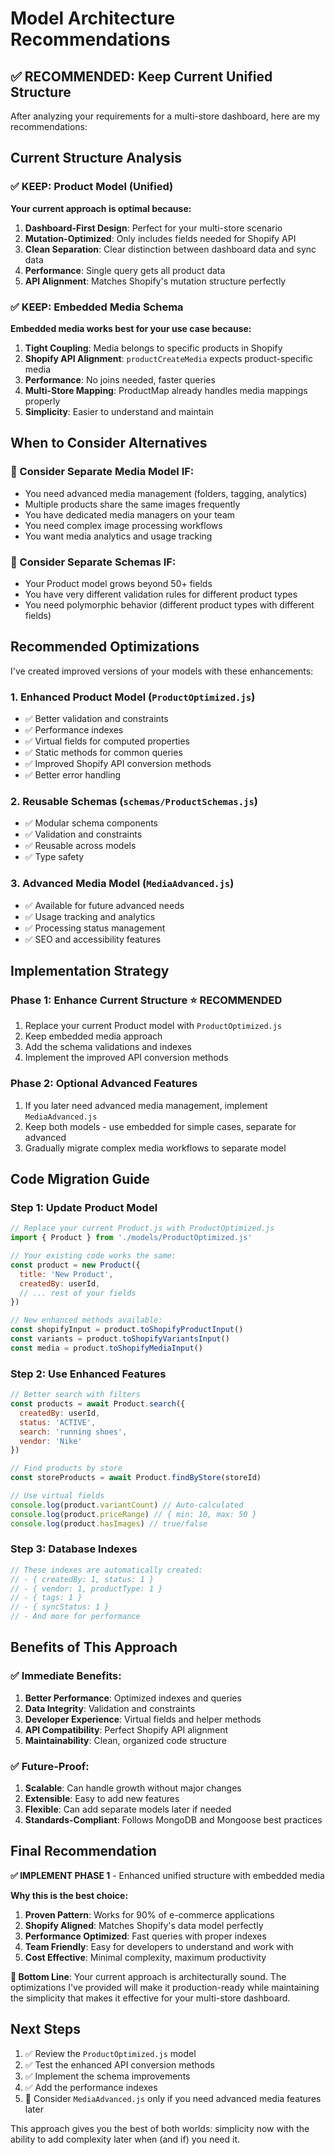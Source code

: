 # Model Architecture Recommendations

## **✅ RECOMMENDED: Keep Current Unified Structure**

After analyzing your requirements for a multi-store dashboard, here are my recommendations:

## **Current Structure Analysis**

### **✅ KEEP: Product Model (Unified)**
**Your current approach is optimal because:**

1. **Dashboard-First Design**: Perfect for your multi-store scenario
2. **Mutation-Optimized**: Only includes fields needed for Shopify API
3. **Clean Separation**: Clear distinction between dashboard data and sync data
4. **Performance**: Single query gets all product data
5. **API Alignment**: Matches Shopify's mutation structure perfectly

### **✅ KEEP: Embedded Media Schema**
**Embedded media works best for your use case because:**

1. **Tight Coupling**: Media belongs to specific products in Shopify
2. **Shopify API Alignment**: `productCreateMedia` expects product-specific media
3. **Performance**: No joins needed, faster queries
4. **Multi-Store Mapping**: ProductMap already handles media mappings properly
5. **Simplicity**: Easier to understand and maintain

## **When to Consider Alternatives**

### **🔄 Consider Separate Media Model IF:**
- You need advanced media management (folders, tagging, analytics)
- Multiple products share the same images frequently  
- You have dedicated media managers on your team
- You need complex image processing workflows
- You want media analytics and usage tracking

### **🔄 Consider Separate Schemas IF:**
- Your Product model grows beyond 50+ fields
- You have very different validation rules for different product types
- You need polymorphic behavior (different product types with different fields)

## **Recommended Optimizations**

I've created improved versions of your models with these enhancements:

### **1. Enhanced Product Model** (`ProductOptimized.js`)
- ✅ Better validation and constraints
- ✅ Performance indexes
- ✅ Virtual fields for computed properties
- ✅ Static methods for common queries
- ✅ Improved Shopify API conversion methods
- ✅ Better error handling

### **2. Reusable Schemas** (`schemas/ProductSchemas.js`)
- ✅ Modular schema components
- ✅ Validation and constraints
- ✅ Reusable across models
- ✅ Type safety

### **3. Advanced Media Model** (`MediaAdvanced.js`)
- ✅ Available for future advanced needs
- ✅ Usage tracking and analytics
- ✅ Processing status management
- ✅ SEO and accessibility features

## **Implementation Strategy**

### **Phase 1: Enhance Current Structure** ⭐ **RECOMMENDED**
1. Replace your current Product model with `ProductOptimized.js`
2. Keep embedded media approach
3. Add the schema validations and indexes
4. Implement the improved API conversion methods

### **Phase 2: Optional Advanced Features**
1. If you later need advanced media management, implement `MediaAdvanced.js`
2. Keep both models - use embedded for simple cases, separate for advanced
3. Gradually migrate complex media workflows to separate model

## **Code Migration Guide**

### **Step 1: Update Product Model**
```javascript
// Replace your current Product.js with ProductOptimized.js
import { Product } from './models/ProductOptimized.js'

// Your existing code works the same:
const product = new Product({
  title: 'New Product',
  createdBy: userId,
  // ... rest of your fields
})

// New enhanced methods available:
const shopifyInput = product.toShopifyProductInput()
const variants = product.toShopifyVariantsInput()
const media = product.toShopifyMediaInput()
```

### **Step 2: Use Enhanced Features**
```javascript
// Better search with filters
const products = await Product.search({
  createdBy: userId,
  status: 'ACTIVE',
  search: 'running shoes',
  vendor: 'Nike'
})

// Find products by store
const storeProducts = await Product.findByStore(storeId)

// Use virtual fields
console.log(product.variantCount) // Auto-calculated
console.log(product.priceRange) // { min: 10, max: 50 }
console.log(product.hasImages) // true/false
```

### **Step 3: Database Indexes**
```javascript
// These indexes are automatically created:
// - { createdBy: 1, status: 1 }
// - { vendor: 1, productType: 1 }
// - { tags: 1 }
// - { syncStatus: 1 }
// - And more for performance
```

## **Benefits of This Approach**

### **✅ Immediate Benefits:**
1. **Better Performance**: Optimized indexes and queries
2. **Data Integrity**: Validation and constraints
3. **Developer Experience**: Virtual fields and helper methods
4. **API Compatibility**: Perfect Shopify API alignment
5. **Maintainability**: Clean, organized code structure

### **✅ Future-Proof:**
1. **Scalable**: Can handle growth without major changes
2. **Extensible**: Easy to add new features
3. **Flexible**: Can add separate models later if needed
4. **Standards-Compliant**: Follows MongoDB and Mongoose best practices

## **Final Recommendation**

**✅ IMPLEMENT PHASE 1** - Enhanced unified structure with embedded media

**Why this is the best choice:**
1. **Proven Pattern**: Works for 90% of e-commerce applications
2. **Shopify Aligned**: Matches Shopify's data model perfectly
3. **Performance Optimized**: Fast queries with proper indexes
4. **Team Friendly**: Easy for developers to understand and work with
5. **Cost Effective**: Minimal complexity, maximum productivity

**🎯 Bottom Line**: Your current approach is architecturally sound. The optimizations I've provided will make it production-ready while maintaining the simplicity that makes it effective for your multi-store dashboard.

## **Next Steps**

1. ✅ Review the `ProductOptimized.js` model
2. ✅ Test the enhanced API conversion methods
3. ✅ Implement the schema improvements
4. ✅ Add the performance indexes
5. 🔄 Consider `MediaAdvanced.js` only if you need advanced media features later

This approach gives you the best of both worlds: simplicity now with the ability to add complexity later when (and if) you need it.
